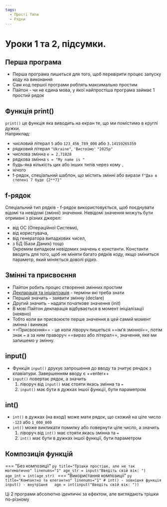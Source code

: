 ```yaml
---
tags:
  - Прості Типи
  - Рядки
---
```


# Уроки 1 та 2, підсумки.

## Перша програма

- Перша програма пишеться для того, щоб перевірити процес запуску коду на виконання
- Сам код першої програми роблять максимально простим
- Пайтон - чи не єдина мова, у якої найпростіша програма займає 1 простий рядок

## Функція print()

`print()` це функція яка виводить на екран те, що ми помістимо в круглі дужки.  
Наприклад:

- числовий літерал `5` або `123_456_789_000` або `3.14159265359`
- рядковий літерал `"Ukraine"`, `'Вистоїмо'` `"2025р"`
- числова змінна `e = 2,71828`
- рядкова змінна `s = "My name is "`
- будь-яка кількість цих або інших типів через кому `,`
- нічого
- f-рядок, спеціальний шаблон, що містить змінні або вирази `f"Два в степені 7 буде {2**7}"`

## f-рядок

Спеціальний тип рядків - f-рядок використовується, щоб поєднувати відомі та невідомі (змінні) значення.
Невідомі значення можуть бути отримані з різних джерел:
- від ОС (Операційної Системи),
- від користувача,
- від генератора випадкових чисел,
- з БД (Бази Даних) тощо  
Окремим випадком невідомих значень є константи. Константи вводять для того, щоб не міняти багато рядків коду, якщо зміниться параметр, який міняється доволі рідко.

## Змінні та присвоєння

- Пайтон робить процес створення змінних простим
- [Декларація та ініціалізація](2.md#declare-vs-init) - терміни які треба знати
- Перший значить - заявити змінну (declare)
- Другий значить - надати початкове значення (init)
- В мові Пайтон декларація відбувається в момент ініціалізації (неявно)
- Тобто коли ви присвоюєте перше значення в цей самий момент змінна і виникає
- ==Присвоєння== - це коли ліворуч пишеться ==ім'я змінної==, потім знак `=` а за ним праворуч ==вираз або літерал==, значення, яке ми запишемо у змінну.

## input()

- Функція `input()` друкує запрошення до вводу та зчитує рячдок з клавіатури. Завершенням вводу є ++enter++
- `input()` повертає рядок, а значить
    1. ліворуч від `input()` має стояти якась змінна та `=`
    2. `input()` має бути в дужках іншої функції, бути параметром

## int()

- `int()` в дужках (на вході) може мати рядок, що схожий на ціле число `-123` або `1_000_000`
- `int()` може викликати помилку або повернути ціле число, а значить
    1. ліворуч від `int()` має стояти якась змінна та `=`
    2. `int()` має бути в дужках іншої функції, бути параметром

## Композиція функцій

=== "Без композиції"
    ```py title="Трішки простіше, але не так математично" linenums="1"
    age_str = input("Введіть свій вік: ")
    age_int = int(age_str)
    ```
=== "Використання композиції"
    ```py title="Компактно та елегантно" linenums="1"
    # int() - зовнішня функція input() - внутрішня  
    age = int(input("Введіть свій вік: "))
    ```

Ці 2 програми абсолютно ідентичні за ефектом, але виглядають трішки по-різному
